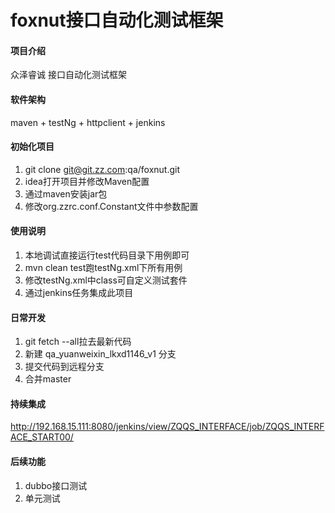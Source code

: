 # foxnut接口自动化测试框架

#### 项目介绍

众泽睿诚 接口自动化测试框架

#### 软件架构

maven + testNg + httpclient + jenkins


#### 初始化项目

1. git clone git@git.zz.com:qa/foxnut.git
2. idea打开项目并修改Maven配置
2. 通过maven安装jar包
3. 修改org.zzrc.conf.Constant文件中参数配置

#### 使用说明

1. 本地调试直接运行test代码目录下用例即可
2. mvn clean test跑testNg.xml下所有用例
3. 修改testNg.xml中class可自定义测试套件
4. 通过jenkins任务集成此项目

#### 日常开发

1. git fetch --all拉去最新代码
2. 新建 qa_yuanweixin_lkxd1146_v1 分支
3. 提交代码到远程分支
4. 合并master

#### 持续集成

http://192.168.15.111:8080/jenkins/view/ZQQS_INTERFACE/job/ZQQS_INTERFACE_START00/

#### 后续功能
1. dubbo接口测试
2. 单元测试